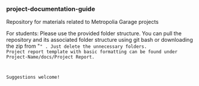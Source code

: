### project-documentation-guide
Repository for materials related to Metropolia Garage projects

For students: Please use the provided folder structure. You can pull the repository and its associated folder structure using git bash or downloading the zip from "<code>" . 
Just delete the unnecessary folders. Project report template with basic formatting can be found under Project-Name/docs/Project Report.

Suggestions welcome!

